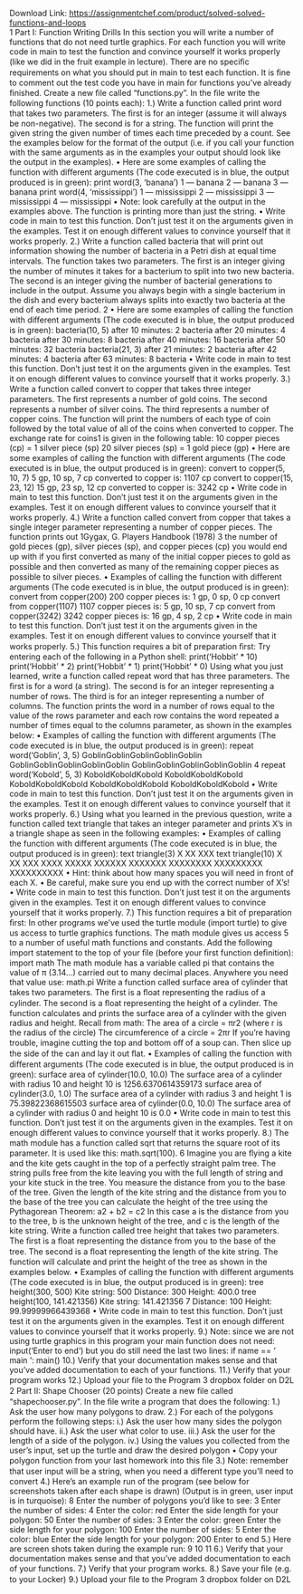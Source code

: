 Download Link: https://assignmentchef.com/product/solved-solved-functions-and-loops
<br>
1 Part I: Function Writing Drills In this section you will write a number of functions that do not need turtle graphics. For each function you will write code in main to test the function and convince yourself it works properly (like we did in the fruit example in lecture). There are no speciﬁc requirements on what you should put in main to test each function. It is ﬁne to comment out the test code you have in main for functions you’ve already ﬁnished. Create a new ﬁle called “functions.py”. In the ﬁle write the following functions (10 points each): 1.) Write a function called print word that takes two parameters. The ﬁrst is for an integer (assume it will always be non-negative). The second is for a string. The function will print the given string the given number of times each time preceded by a count. See the examples below for the format of the output (i.e. if you call your function with the same arguments as in the examples your output should look like the output in the examples). • Here are some examples of calling the function with diﬀerent arguments (The code executed is in blue, the output produced is in green): print word(3, ‘banana’) 1 — banana 2 — banana 3 — banana print word(4, ‘mississippi’) 1 — mississippi 2 — mississippi 3 — mississippi 4 — mississippi • Note: look carefully at the output in the examples above. The function is printing more than just the string. • Write code in main to test this function. Don’t just test it on the arguments given in the examples. Test it on enough diﬀerent values to convince yourself that it works properly. 2.) Write a function called bacteria that will print out information showing the number of bacteria in a Petri dish at equal time intervals. The function takes two parameters. The ﬁrst is an integer giving the number of minutes it takes for a bacterium to split into two new bacteria. The second is an integer giving the number of bacterial generations to include in the output. Assume you always begin with a single bacterium in the dish and every bacterium always splits into exactly two bacteria at the end of each time period. 2 • Here are some examples of calling the function with diﬀerent arguments (The code executed is in blue, the output produced is in green): bacteria(10, 5) after 10 minutes: 2 bacteria after 20 minutes: 4 bacteria after 30 minutes: 8 bacteria after 40 minutes: 16 bacteria after 50 minutes: 32 bacteria bacteria(21, 3) after 21 minutes: 2 bacteria after 42 minutes: 4 bacteria after 63 minutes: 8 bacteria • Write code in main to test this function. Don’t just test it on the arguments given in the examples. Test it on enough diﬀerent values to convince yourself that it works properly. 3.) Write a function called convert to copper that takes three integer parameters. The ﬁrst represents a number of gold coins. The second represents a number of silver coins. The third represents a number of copper coins. The function will print the numbers of each type of coin followed by the total value of all of the coins when converted to copper. The exchange rate for coins1 is given in the following table: 10 copper pieces (cp) = 1 silver piece (sp) 20 silver pieces (sp) = 1 gold piece (gp) • Here are some examples of calling the function with diﬀerent arguments (The code executed is in blue, the output produced is in green): convert to copper(5, 10, 7) 5 gp, 10 sp, 7 cp converted to copper is: 1107 cp convert to copper(15, 23, 12) 15 gp, 23 sp, 12 cp converted to copper is: 3242 cp • Write code in main to test this function. Don’t just test it on the arguments given in the examples. Test it on enough diﬀerent values to convince yourself that it works properly. 4.) Write a function called convert from copper that takes a single integer parameter representing a number of copper pieces. The function prints out 1Gygax, G. Players Handbook (1978) 3 the number of gold pieces (gp), silver pieces (sp), and copper pieces (cp) you would end up with if you ﬁrst converted as many of the initial copper pieces to gold as possible and then converted as many of the remaining copper pieces as possible to silver pieces. • Examples of calling the function with diﬀerent arguments (The code executed is in blue, the output produced is in green): convert from copper(200) 200 copper pieces is: 1 gp, 0 sp, 0 cp convert from copper(1107) 1107 copper pieces is: 5 gp, 10 sp, 7 cp convert from copper(3242) 3242 copper pieces is: 16 gp, 4 sp, 2 cp • Write code in main to test this function. Don’t just test it on the arguments given in the examples. Test it on enough diﬀerent values to convince yourself that it works properly. 5.) This function requires a bit of preparation ﬁrst: Try entering each of the following in a Python shell: print(‘Hobbit’ * 10) print(‘Hobbit’ * 2) print(‘Hobbit’ * 1) print(‘Hobbit’ * 0) Using what you just learned, write a function called repeat word that has three parameters. The ﬁrst is for a word (a string). The second is for an integer representing a number of rows. The third is for an integer representing a number of columns. The function prints the word in a number of rows equal to the value of the rows parameter and each row contains the word repeated a number of times equal to the columns parameter, as shown in the examples below: • Examples of calling the function with diﬀerent arguments (The code executed is in blue, the output produced is in green): repeat word(‘Goblin’, 3, 5) GoblinGoblinGoblinGoblinGoblin GoblinGoblinGoblinGoblinGoblin GoblinGoblinGoblinGoblinGoblin 4 repeat word(‘Kobold’, 5, 3) KoboldKoboldKobold KoboldKoboldKobold KoboldKoboldKobold KoboldKoboldKobold KoboldKoboldKobold • Write code in main to test this function. Don’t just test it on the arguments given in the examples. Test it on enough diﬀerent values to convince yourself that it works properly. 6.) Using what you learned in the previous question, write a function called text triangle that takes an integer parameter and prints X’s in a triangle shape as seen in the following examples: • Examples of calling the function with diﬀerent arguments (The code executed is in blue, the output produced is in green): text triangle(3) X XX XXX text triangle(10) X XX XXX XXXX XXXXX XXXXXX XXXXXXX XXXXXXXX XXXXXXXXX XXXXXXXXXX • Hint: think about how many spaces you will need in front of each X. • Be careful, make sure you end up with the correct number of X’s! • Write code in main to test this function. Don’t just test it on the arguments given in the examples. Test it on enough diﬀerent values to convince yourself that it works properly. 7.) This function requires a bit of preparation ﬁrst: In other programs we’ve used the turtle module (import turtle) to give us access to turtle graphics functions. The math module gives us access 5 to a number of useful math functions and constants. Add the following import statement to the top of your ﬁle (before your ﬁrst function deﬁnition): import math The math module has a variable called pi that contains the value of π (3.14…) carried out to many decimal places. Anywhere you need that value use: math.pi Write a function called surface area of cylinder that takes two parameters. The ﬁrst is a ﬂoat representing the radius of a cylinder. The second is a ﬂoat representing the height of a cylinder. The function calculates and prints the surface area of a cylinder with the given radius and height. Recall from math: The area of a circle = πr2 (where r is the radius of the circle) The circumference of a circle = 2πr If you’re having trouble, imagine cutting the top and bottom oﬀ of a soup can. Then slice up the side of the can and lay it out ﬂat. • Examples of calling the function with diﬀerent arguments (The code executed is in blue, the output produced is in green): surface area of cylinder(10.0, 10.0) The surface area of a cylinder with radius 10 and height 10 is 1256.6370614359173 surface area of cylinder(3.0, 1.0) The surface area of a cylinder with radius 3 and height 1 is 75.39822368615503 surface area of cylinder(0.0, 10.0) The surface area of a cylinder with radius 0 and height 10 is 0.0 • Write code in main to test this function. Don’t just test it on the arguments given in the examples. Test it on enough diﬀerent values to convince yourself that it works properly. 8.) The math module has a function called sqrt that returns the square root of its parameter. It is used like this: math.sqrt(100). 6 Imagine you are ﬂying a kite and the kite gets caught in the top of a perfectly straight palm tree. The string pulls free from the kite leaving you with the full length of string and your kite stuck in the tree. You measure the distance from you to the base of the tree. Given the length of the kite string and the distance from you to the base of the tree you can calculate the height of the tree using the Pythagorean Theorem: a2 + b2 = c2 In this case a is the distance from you to the tree, b is the unknown height of the tree, and c is the length of the kite string. Write a function called tree height that takes two parameters. The ﬁrst is a ﬂoat representing the distance from you to the base of the tree. The second is a ﬂoat representing the length of the kite string. The function will calculate and print the height of the tree as shown in the examples below. • Examples of calling the function with diﬀerent arguments (The code executed is in blue, the output produced is in green): tree height(300, 500) Kite string: 500 Distance: 300 Height: 400.0 tree height(100, 141.421356) Kite string: 141.421356 7 Distance: 100 Height: 99.99999966439368 • Write code in main to test this function. Don’t just test it on the arguments given in the examples. Test it on enough diﬀerent values to convince yourself that it works properly. 9.) Note: since we are not using turtle graphics in this program your main function does not need: input(‘Enter to end’) but you do still need the last two lines: if name == ‘ main ‘: main() 10.) Verify that your documentation makes sense and that you’ve added documentation to each of your functions. 11.) Verify that your program works 12.) Upload your ﬁle to the Program 3 dropbox folder on D2L 2 Part II: Shape Chooser (20 points) Create a new ﬁle called “shapechooser.py”. In the ﬁle write a program that does the following: 1.) Ask the user how many polygons to draw. 2.) For each of the polygons perform the following steps: i.) Ask the user how many sides the polygon should have. ii.) Ask the user what color to use. iii.) Ask the user for the length of a side of the polygon. iv.) Using the values you collected from the user’s input, set up the turtle and draw the desired polygon • Copy your polygon function from your last homework into this ﬁle 3.) Note: remember that user input will be a string, when you need a diﬀerent type you’ll need to convert 4.) Here’s an example run of the program (see below for screenshots taken after each shape is drawn) (Output is in green, user input is in turquoise): 8 Enter the number of polygons you’d like to see: 3 Enter the number of sides: 4 Enter the color: red Enter the side length for your polygon: 50 Enter the number of sides: 3 Enter the color: green Enter the side length for your polygon: 100 Enter the number of sides: 5 Enter the color: blue Enter the side length for your polygon: 200 Enter to end 5.) Here are screen shots taken during the example run: 9 10 11 6.) Verify that your documentation makes sense and that you’ve added documentation to each of your functions. 7.) Verify that your program works. 8.) Save your ﬁle (e.g. to your Locker) 9.) Upload your ﬁle to the Program 3 dropbox folder on D2L
